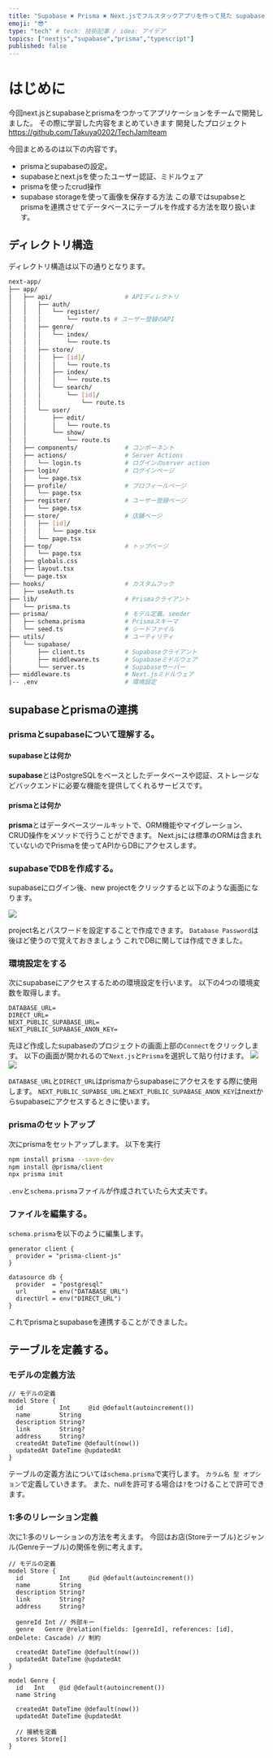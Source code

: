 ```yaml
---
title: "Supabase ✖️ Prisma ✖️ Next.jsでフルスタックアプリを作って見た supabaseとprismaの連携編"
emoji: "😎"
type: "tech" # tech: 技術記事 / idea: アイデア
topics: ["nextjs","supabase","prisma","typescript"]
published: false
---
```

# はじめに
今回next.jsとsupabaseとprismaをつかってアプリケーションをチームで開発しました。
その際に学習した内容をまとめていきます
開発したプロジェクト
https://github.com/Takuya0202/TechJamIteam

今回まとめるのは以下の内容です。
- prismaとsupabaseの設定。
- supabaseとnext.jsを使ったユーザー認証、ミドルウェア
- prismaを使ったcrud操作
- supabase storageを使って画像を保存する方法
この章ではsupabseとprismaを連携させてデータベースにテーブルを作成する方法を取り扱います。

## ディレクトリ構造
ディレクトリ構造は以下の通りとなります。
```bash
next-app/
├── app/
│   ├── api/                    # APIディレクトリ
│   │   ├── auth/
│   │   │   └── register/
│   │   │       └── route.ts # ユーザー登録のAPI
│   │   ├── genre/
│   │   │   └── index/
│   │   │       └── route.ts
│   │   ├── store/
│   │   │   ├── [id]/
│   │   │   │   └── route.ts
│   │   │   ├── index/
│   │   │   │   └── route.ts
│   │   │   └── search/
│   │   │       └── [id]/
│   │   │           └── route.ts
│   │   └── user/
│   │       ├── edit/
│   │       │   └── route.ts
│   │       └── show/
│   │           └── route.ts
│   ├── components/             # コンポーネント
│   ├── actions/                # Server Actions
│   │   └── login.ts            # ログインのserver action
│   ├── login/                  # ログインページ
│   │   └── page.tsx
│   ├── profile/                # プロフィールページ
│   │   └── page.tsx
│   ├── register/               # ユーザー登録ページ
│   │   └── page.tsx
│   ├── store/                  # 店舗ページ
│   │   ├── [id]/
│   │   │   └── page.tsx
│   │   └── page.tsx
│   ├── top/                    # トップページ
│   │   └── page.tsx
│   ├── globals.css
│   ├── layout.tsx
│   └── page.tsx
├── hooks/                      # カスタムフック
│   ├── useAuth.ts
├── lib/                        # Prismaクライアント
│   └── prisma.ts
├── prisma/                     # モデル定義、seeder
│   ├── schema.prisma           # Prismaスキーマ
│   └── seed.ts                 # シードファイル
├── utils/                      # ユーティリティ
│   └── supabase/
│       ├── client.ts           # Supabaseクライアント
│       ├── middleware.ts       # Supabaseミドルウェア
│       └── server.ts           # Supabaseサーバー
├── middleware.ts               # Next.jsミドルウェア
|-- .env                        # 環境設定
```

## supabaseとprismaの連携
### prismaとsupabaseについて理解する。
#### supabaseとは何か
**supabase**とはPostgreSQLをベースとしたデータベースや認証、ストレージなどバックエンドに必要な機能を提供してくれるサービスです。

#### prismaとは何か
**prisma**とはデータベースツールキットで、ORM機能やマイグレーション、CRUD操作をメソッドで行うことができます。
Next.jsには標準のORMは含まれていないのでPrismaを使ってAPIからDBにアクセスします。

### supabaseでDBを作成する。
supabaseにログイン後、new projectをクリックすると以下のような画面になります。

![](/images/supabase_project.png)

project名とパスワードを設定することで作成できます。
`Database Password`は後ほど使うので覚えておきましょう
これでDBに関しては作成できました。

### 環境設定をする
次にsupabaseにアクセスするための環境設定を行います。
以下の4つの環境変数を取得します。
```.env
DATABASE_URL=
DIRECT_URL=
NEXT_PUBLIC_SUPABASE_URL=
NEXT_PUBLIC_SUPABASE_ANON_KEY=
```
先ほど作成したsupabaseのプロジェクトの画面上部の`Connect`をクリックします。
以下の画面が開かれるので`Next.js`と`Prisma`を選択して貼り付けます。
![](/images/supabase_connection.png)
![](/images/supabase-env.png)

`DATABASE_URL`と`DIRECT_URL`はprismaからsupabaseにアクセスをする際に使用します。
`NEXT_PUBLIC_SUPABSE_URL`と`NEXT_PUBLIC_SUPABASE_ANON_KEY`はnextからsupabaseにアクセスするときに使います。

### prismaのセットアップ
次にprismaをセットアップします。
以下を実行
```bash
npm install prisma --save-dev
npm install @prisma/client
npx prisma init
```
`.env`と`schema.prisma`ファイルが作成されていたら大丈夫です。

### ファイルを編集する。
`schema.prisma`を以下のように編集します。
```prisma:schema.prisma
generator client {
  provider = "prisma-client-js"
}

datasource db {
  provider  = "postgresql"
  url       = env("DATABASE_URL")
  directUrl = env("DIRECT_URL")
}
```
これでprismaとsupabaseを連携することができました。

## テーブルを定義する。
### モデルの定義方法
```prisma:prisma/schema.prisma
// モデルの定義
model Store {
  id          Int     @id @default(autoincrement())
  name        String
  description String?
  link        String?
  address     String?
  createdAt DateTime @default(now())
  updatedAt DateTime @updatedAt
}
```
テーブルの定義方法については`schema.prisma`で実行します。
`カラム名 型 オプション`で定義していきます。
また、nullを許可する場合は`?`をつけることで許可できます。

### 1:多のリレーション定義
次に1:多のリレーションの方法を考えます。
今回はお店(Storeテーブル)とジャンル(Genreテーブル)の関係を例に考えます。

```prisma:prisma/schema.prisma
// モデルの定義
model Store {
  id          Int     @id @default(autoincrement())
  name        String
  description String?
  link        String?
  address     String?

  genreId Int // 外部キー
  genre   Genre @relation(fields: [genreId], references: [id], onDelete: Cascade) // 制約

  createdAt DateTime @default(now())
  updatedAt DateTime @updatedAt
}

model Genre {
  id   Int    @id @default(autoincrement())
  name String

  createdAt DateTime @default(now())
  updatedAt DateTime @updatedAt

  // 接続を定義
  stores Store[]
}
```

